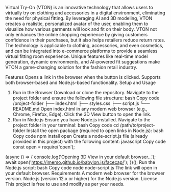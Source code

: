 Virtual Try-On (VTON) is an innovative technology that allows users to virtually try on clothing and accessories in a digital environment, eliminating the need for physical fitting. By leveraging AI and 3D modeling, VTON creates a realistic, personalized avatar of the user, enabling them to visualize how various garments will look and fit on their body.
VTON not only enhances the online shopping experience by giving customers confidence in their purchases, but it also helps retailers reduce return rates. The technology is applicable to clothing, accessories, and even cosmetics, and can be integrated into e-commerce platforms to provide a seamless virtual fitting room experience. Unique features like real-time model generation, dynamic environments, and AI-powered fit suggestions make VTON a game-changing solution for the fashion retail industry.



Features
Opens a link in the browser when the button is clicked.
Supports both browser-based and Node.js-based functionality.
Setup and Usage
1. Run in the Browser
Download or clone the repository.
Navigate to the project folder and ensure the following file structure:
bash
Copy code
/project-folder
├── index.html
├── styles.css
├── script.js
└── README.md
Open index.html in any modern web browser (e.g., Chrome, Firefox, Edge).
Click the 3D View button to open the link.
3. Run in Node.js
Ensure you have Node.js installed.
Navigate to the project folder in your terminal:
bash
Copy code
cd /path/to/project-folder
Install the open package (required to open links in Node.js):
bash
Copy code
npm install open
Create a node-script.js file (already provided in this project) with the following content:
javascript
Copy code
const open = require('open');

(async () => {
    console.log('Opening 3D View in your default browser...');
    await open('https://imerso.github.io/babylon.js/facecap/');
})();
Run the Node.js script:
bash
Copy code
node node-script.js
The link will open in your default browser.
Requirements
A modern web browser for the browser version.
Node.js (version 12.x or higher) for the Node.js version.
License
This project is free to use and modify as per your needs.

